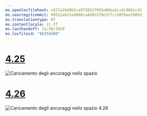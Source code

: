 ```yaml
---
ms.openlocfilehash: c627a20d0b3ca973821f992e0bba2ccdc9b61c41
ms.sourcegitcommit: 09522ab15a9008ca4d022f9e37fcc98f6eaf6093
ms.translationtype: HT
ms.contentlocale: it-IT
ms.lasthandoff: 11/30/2020
ms.locfileid: "96354500"
---
```

# <a name="425"></a>[4.25](#tab/425)

![Caricamento degli ancoraggi nello spazio](../images/unreal-spatialanchors-load.PNG)

# <a name="426"></a>[4.26](#tab/426)

![Caricamento degli ancoraggi nello spazio 4.26](../images/local-spatial-anchors-img-03.png)